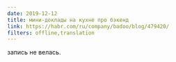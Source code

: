 ```yaml
---
date: 2019-12-12
title: мини-доклады на кухне про бэкенд
link: https://habr.com/ru/company/badoo/blog/479420/
filters: offline,translation
---
```


запись не велась.
